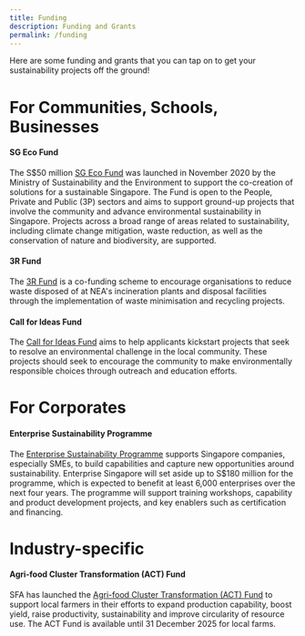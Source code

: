 ```yaml
---
title: Funding
description: Funding and Grants
permalink: /funding
---
```


Here are some funding and grants that you can tap on to get your sustainability projects off the ground! 

# For Communities, Schools, Businesses

#### SG Eco Fund
The S$50 million [SG Eco Fund](https://www.mse.gov.sg/sgecofund/) was launched in November 2020 by the Ministry of Sustainability and the Environment to support the co-creation of solutions for a sustainable Singapore. The Fund is open to the People, Private and Public (3P) sectors and aims to support ground-up projects that involve the community and advance environmental sustainability in Singapore. Projects across a broad range of areas related to sustainability, including climate change mitigation, waste reduction, as well as the conservation of nature and biodiversity, are supported. 

#### 3R Fund
The [3R Fund](https://www.nea.gov.sg/programmes-grants/grants-and-awards/3r-fund) is a co-funding scheme to encourage organisations to reduce waste disposed of at NEA's incineration plants and disposal facilities through the implementation of waste minimisation and recycling projects.

#### Call for Ideas Fund
The [Call for Ideas Fund](https://www.nea.gov.sg/programmes-grants/grants-and-awards/call-for-ideas-fund) aims to help applicants kickstart projects that seek to resolve an environmental challenge in the local community. These projects should seek to encourage the community to make environmentally responsible choices through outreach and education efforts.


# For Corporates

#### Enterprise Sustainability Programme

The [Enterprise Sustainability Programme](https://www.enterprisesg.gov.sg/non-financial-assistance/for-singapore-companies/sustainability/enterprise-sustainability-programme) supports Singapore companies, especially SMEs, to build capabilities and capture new opportunities around sustainability. 	Enterprise Singapore will set aside up to S$180 million for the programme, which is expected to benefit at least 6,000 enterprises over the next four years. The programme will support training workshops, capability and product development projects, and key enablers such as certification and financing.


# Industry-specific

#### Agri-food Cluster Transformation (ACT) Fund
SFA has launched the [Agri-food Cluster Transformation (ACT) Fund](https://www.sfa.gov.sg/food-farming/funding-schemes/act-fund) to support local farmers in their efforts to expand production capability, boost yield, raise productivity, sustainability and improve circularity of resource use. The ACT Fund is available until 31 December 2025 for local farms.
